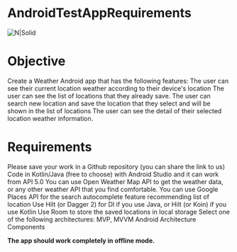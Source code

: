 # AndroidTestAppRequirements
![N|Solid](https://androidactivity.files.wordpress.com/2011/09/android-logo-white.png)

# Objective
Create a Weather Android app that has the following features:
The user can see their current location weather according to their device's location
The user can see the list of locations that they already save.
The user can search new location and save the location that they select and will be shown in the list of locations
The user can see the detail of their selected location weather information.

# Requirements
Please save your work in a Github repository (you can share the link to us)
Code in Kotlin/Java (free to choose) with Android Studio and it can work from API 5.0
You can use Open Weather Map API to get the weather data, or any other weather API that you find comfortable.
You can use Google Places API for the search autocomplete feature recommending list of location
Use Hilt (or Dagger 2) for DI if you use Java, or Hilt (or Koin) if you use Kotlin
Use Room to store the saved locations in local storage
Select one of the following architectures: MVP, MVVM Android Architecture Components

**The app should work completely in offline mode.**
